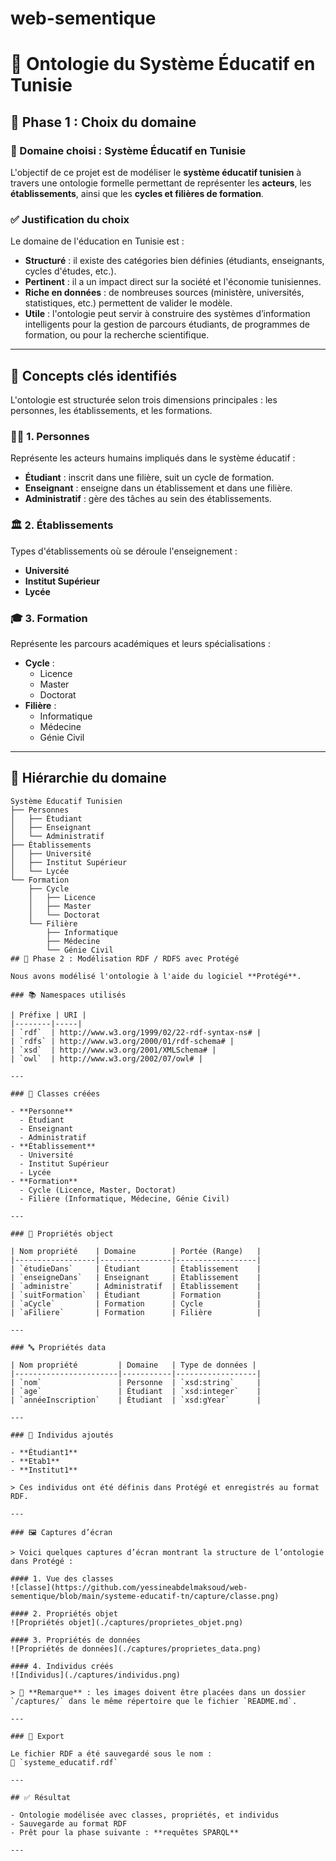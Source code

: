 # web-sementique
 # 🧠 Ontologie du Système Éducatif en Tunisie

## 📌 Phase 1 : Choix du domaine

### 🎯 Domaine choisi : Système Éducatif en Tunisie

L'objectif de ce projet est de modéliser le **système éducatif tunisien** à travers une ontologie formelle permettant de représenter les **acteurs**, les **établissements**, ainsi que les **cycles et filières de formation**.

### ✅ Justification du choix

Le domaine de l'éducation en Tunisie est :
- **Structuré** : il existe des catégories bien définies (étudiants, enseignants, cycles d'études, etc.).
- **Pertinent** : il a un impact direct sur la société et l'économie tunisiennes.
- **Riche en données** : de nombreuses sources (ministère, universités, statistiques, etc.) permettent de valider le modèle.
- **Utile** : l'ontologie peut servir à construire des systèmes d’information intelligents pour la gestion de parcours étudiants, de programmes de formation, ou pour la recherche scientifique.

---

## 🧱 Concepts clés identifiés

L'ontologie est structurée selon trois dimensions principales : les personnes, les établissements, et les formations.

### 🧑‍🏫 1. Personnes
Représente les acteurs humains impliqués dans le système éducatif :
- **Étudiant** : inscrit dans une filière, suit un cycle de formation.
- **Enseignant** : enseigne dans un établissement et dans une filière.
- **Administratif** : gère des tâches au sein des établissements.

### 🏛️ 2. Établissements
Types d'établissements où se déroule l'enseignement :
- **Université**
- **Institut Supérieur**
- **Lycée**

### 🎓 3. Formation
Représente les parcours académiques et leurs spécialisations :
- **Cycle** :
  - Licence
  - Master
  - Doctorat
- **Filière** :
  - Informatique
  - Médecine
  - Génie Civil

---

## 🌳 Hiérarchie du domaine

```text
Système Éducatif Tunisien
├── Personnes
│   ├── Étudiant
│   ├── Enseignant
│   └── Administratif
├── Établissements
│   ├── Université
│   ├── Institut Supérieur
│   └── Lycée
└── Formation
    ├── Cycle
    │   ├── Licence
    │   ├── Master
    │   └── Doctorat
    └── Filière
        ├── Informatique
        ├── Médecine
        └── Génie Civil
## 🧱 Phase 2 : Modélisation RDF / RDFS avec Protégé

Nous avons modélisé l'ontologie à l'aide du logiciel **Protégé**.

### 📚 Namespaces utilisés

| Préfixe | URI |
|--------|-----|
| `rdf`  | http://www.w3.org/1999/02/22-rdf-syntax-ns# |
| `rdfs` | http://www.w3.org/2000/01/rdf-schema# |
| `xsd`  | http://www.w3.org/2001/XMLSchema# |
| `owl`  | http://www.w3.org/2002/07/owl# |

---

### 🧩 Classes créées

- **Personne**
  - Étudiant
  - Enseignant
  - Administratif
- **Établissement**
  - Université
  - Institut Supérieur
  - Lycée
- **Formation**
  - Cycle (Licence, Master, Doctorat)
  - Filière (Informatique, Médecine, Génie Civil)

---

### 🔁 Propriétés object

| Nom propriété    | Domaine        | Portée (Range)   |
|------------------|----------------|------------------|
| `étudieDans`     | Étudiant       | Établissement    |
| `enseigneDans`   | Enseignant     | Établissement    |
| `administre`     | Administratif  | Établissement    |
| `suitFormation`  | Étudiant       | Formation        |
| `aCycle`         | Formation      | Cycle            |
| `aFiliere`       | Formation      | Filière          |

---

### 🔤 Propriétés data

| Nom propriété         | Domaine   | Type de données |
|-----------------------|-----------|------------------|
| `nom`                 | Personne  | `xsd:string`     |
| `age`                 | Étudiant  | `xsd:integer`    |
| `annéeInscription`    | Étudiant  | `xsd:gYear`      |

---

### 👤 Individus ajoutés

- **Étudiant1**
- **Etab1**
- **Institut1**

> Ces individus ont été définis dans Protégé et enregistrés au format RDF.

---

### 🖼️ Captures d’écran

> Voici quelques captures d’écran montrant la structure de l’ontologie dans Protégé :

#### 1. Vue des classes
![classe](https://github.com/yessineabdelmaksoud/web-sementique/blob/main/systeme-educatif-tn/capture/classe.png)

#### 2. Propriétés objet
![Propriétés objet](./captures/proprietes_objet.png)

#### 3. Propriétés de données
![Propriétés de données](./captures/proprietes_data.png)

#### 4. Individus créés
![Individus](./captures/individus.png)

> 📁 **Remarque** : les images doivent être placées dans un dossier `/captures/` dans le même répertoire que le fichier `README.md`.

---

### 💾 Export

Le fichier RDF a été sauvegardé sous le nom :  
📄 `systeme_educatif.rdf`

---

## ✅ Résultat

- Ontologie modélisée avec classes, propriétés, et individus
- Sauvegarde au format RDF
- Prêt pour la phase suivante : **requêtes SPARQL**

---
